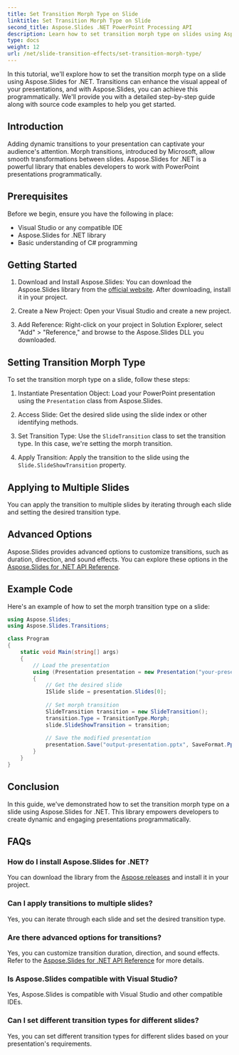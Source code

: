 ```yaml
---
title: Set Transition Morph Type on Slide
linktitle: Set Transition Morph Type on Slide
second_title: Aspose.Slides .NET PowerPoint Processing API
description: Learn how to set transition morph type on slides using Aspose.Slides for .NET. Step-by-step guide with code examples. Enhance your presentations now! 
type: docs
weight: 12
url: /net/slide-transition-effects/set-transition-morph-type/
---
```

In this tutorial, we'll explore how to set the transition morph type on a slide using Aspose.Slides for .NET. Transitions can enhance the visual appeal of your presentations, and with Aspose.Slides, you can achieve this programmatically. We'll provide you with a detailed step-by-step guide along with source code examples to help you get started.

## Introduction
Adding dynamic transitions to your presentation can captivate your audience's attention. Morph transitions, introduced by Microsoft, allow smooth transformations between slides. Aspose.Slides for .NET is a powerful library that enables developers to work with PowerPoint presentations programmatically.

## Prerequisites
Before we begin, ensure you have the following in place:
- Visual Studio or any compatible IDE
- Aspose.Slides for .NET library
- Basic understanding of C# programming

## Getting Started
1. Download and Install Aspose.Slides: You can download the Aspose.Slides library from the [official website](https://releases.aspose.com/slides/net/). After downloading, install it in your project.

2. Create a New Project: Open your Visual Studio and create a new project.

3. Add Reference: Right-click on your project in Solution Explorer, select "Add" > "Reference," and browse to the Aspose.Slides DLL you downloaded.

## Setting Transition Morph Type
To set the transition morph type on a slide, follow these steps:

1. Instantiate Presentation Object: Load your PowerPoint presentation using the `Presentation` class from Aspose.Slides.

2. Access Slide: Get the desired slide using the slide index or other identifying methods.

3. Set Transition Type: Use the `SlideTransition` class to set the transition type. In this case, we're setting the morph transition.

4. Apply Transition: Apply the transition to the slide using the `Slide.SlideShowTransition` property.

## Applying to Multiple Slides
You can apply the transition to multiple slides by iterating through each slide and setting the desired transition type.

## Advanced Options
Aspose.Slides provides advanced options to customize transitions, such as duration, direction, and sound effects. You can explore these options in the [Aspose.Slides for .NET API Reference](https://reference.aspose.com/slides/net/).

## Example Code
Here's an example of how to set the morph transition type on a slide:

```csharp
using Aspose.Slides;
using Aspose.Slides.Transitions;

class Program
{
    static void Main(string[] args)
    {
        // Load the presentation
        using (Presentation presentation = new Presentation("your-presentation.pptx"))
        {
            // Get the desired slide
            ISlide slide = presentation.Slides[0];
            
            // Set morph transition
            SlideTransition transition = new SlideTransition();
            transition.Type = TransitionType.Morph;
            slide.SlideShowTransition = transition;
            
            // Save the modified presentation
            presentation.Save("output-presentation.pptx", SaveFormat.Pptx);
        }
    }
}
```

## Conclusion
In this guide, we've demonstrated how to set the transition morph type on a slide using Aspose.Slides for .NET. This library empowers developers to create dynamic and engaging presentations programmatically.

## FAQs

### How do I install Aspose.Slides for .NET?
You can download the library from the [Aspose releases](https://releases.aspose.com/slides/net/) and install it in your project.

### Can I apply transitions to multiple slides?
Yes, you can iterate through each slide and set the desired transition type.

### Are there advanced options for transitions?
Yes, you can customize transition duration, direction, and sound effects. Refer to the [Aspose.Slides for .NET API Reference](https://reference.aspose.com/slides/net/) for more details.

### Is Aspose.Slides compatible with Visual Studio?
Yes, Aspose.Slides is compatible with Visual Studio and other compatible IDEs.

### Can I set different transition types for different slides?
Yes, you can set different transition types for different slides based on your presentation's requirements.
